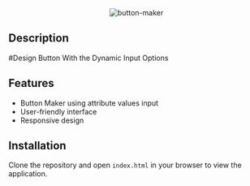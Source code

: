 <div align="center">
  <img src="https://nkb-backend-media-static-tenxiitian.s3.ap-south-1.amazonaws.com/tenxiitian_prod/programs/Tech+Programs/frontend-content/ccbp/coding-practice-questions/dynamic-webapps/button-maker-v1.gif" alt="button-maker" style="max-width: 300px;">
</div>

## Description

#Design Button With the Dynamic Input Options

## Features

- Button Maker using attribute values input
- User-friendly interface
- Responsive design

## Installation

Clone the repository and open `index.html` in your browser to view the application.
